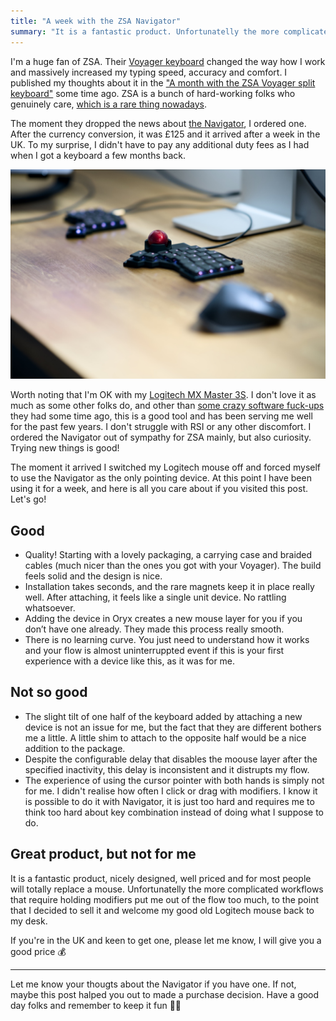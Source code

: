 ```yaml
---
title: "A week with the ZSA Navigator"
summary: "It is a fantastic product. Unfortunatelly the more complicated workflows put me out of the flow too much so I'm selling it."
---
```


I'm a huge fan of ZSA. Their [Voyager keyboard](https://www.zsa.io/voyager) changed the way how I work and massively increased my typing speed, accuracy and comfort. I published my thoughts about it in the ["A month with the ZSA Voyager split keyboard"](/a-month-with-the-zsa-voyager-split-keyboard/) some time ago. ZSA is a bunch of hard-working folks who genuinely care, [which is a rare thing nowadays](https://dansinker.com/posts/2025-05-23-who-cares/).

The moment they dropped the news about [the Navigator](https://www.zsa.io/voyager/navigator), I ordered one. After the currency conversion, it was £125 and it arrived after a week in the UK. To my surprise, I didn't have to pay any additional duty fees as I had when I got a keyboard a few months back.

![The ZSA Navigator attached to the ZSA Voyager on my desk, next to the Logitech MX Master mouse](navigator.jpg)

Worth noting that I'm OK with my [Logitech MX Master 3S](https://www.logitech.com/en-gb/shop/p/mx-master-3s-mac-bluetooth-mouse.910-006571). I don't love it as much as some other folks do, and other than [some crazy software fuck-ups](/from-logitech-mx-master-3s-to-apple-magic-trackpad-my-honest-review-of-the-ai-hype/) they had some time ago, this is a good tool and has been serving me well for the past few years. I don't struggle with RSI or any other discomfort. I ordered the Navigator out of sympathy for ZSA mainly, but also curiosity. Trying new things is good!

The moment it arrived I switched my Logitech mouse off and forced myself to use the Navigator as the only pointing device. At this point I have been using it for a week, and here is all you care about if you visited this post. Let's go!

## Good

- Quality! Starting with a lovely packaging, a carrying case and braided cables (much nicer than the ones you got with your Voyager). The build feels solid and the design is nice.
- Installation takes seconds, and the rare magnets keep it in place really well. After attaching, it feels like a single unit device. No rattling whatsoever.
- Adding the device in Oryx creates a new mouse layer for you if you don’t have one already. They made this process really smooth.
- There is no learning curve. You just need to understand how it works and your flow is almost uninterruppted event if this is your first experience with a device like this, as it was for me.

## Not so good

- The slight tilt of one half of the keyboard added by attaching a new device is not an issue for me, but the fact that they are different bothers me a little. A little shim to attach to the opposite half would be a nice addition to the package.
- Despite the configurable delay that disables the moouse layer after the specified inactivity, this delay is inconsistent and it distrupts my flow.
- The experience of using the cursor pointer with both hands is simply not for me. I didn't realise how often I click or drag with modifiers. I know it is possible to do it with Navigator, it is just too hard and requires me to think too hard about key combination instead of doing what I suppose to do.

## Great product, but not for me

It is a fantastic product, nicely designed, well priced and for most people will totally replace a mouse. Unfortunatelly the more complicated workflows that require holding modifiers put me out of the flow too much, to the point that I decided to sell it and welcome my good old Logitech mouse back to my desk.

If you're in the UK and keen to get one, please let me know, I will give you a good price 💰

---

Let me know your thougts about the Navigator if you have one. If not, maybe this post halped you out to made a purchase decision. Have a good day folks and remember to keep it fun 💃🕺
